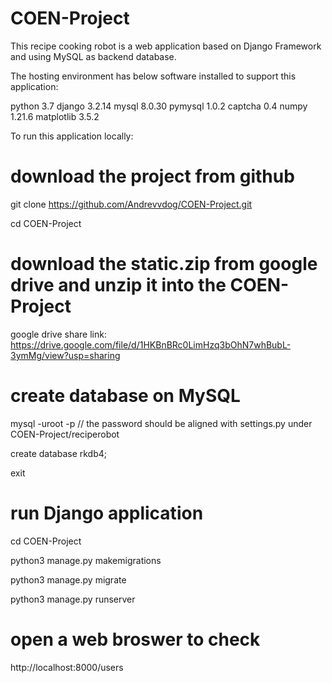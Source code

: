 # COEN-Project

This recipe cooking robot is a web application based on Django Framework and using MySQL as backend database.


The hosting environment has below software installed to support this application:

python        3.7
django        3.2.14
mysql         8.0.30
pymysql       1.0.2
captcha       0.4
numpy         1.21.6
matplotlib    3.5.2


To run this application locally:

# download the project from github

git clone https://github.com/Andrevvdog/COEN-Project.git

cd COEN-Project

# download the static.zip from google drive and unzip it into the COEN-Project

google drive share link: https://drive.google.com/file/d/1HKBnBRc0LimHzq3bOhN7whBubL-3ymMg/view?usp=sharing

# create database on MySQL

mysql -uroot -p  // the password should be aligned with settings.py under COEN-Project/reciperobot

create database rkdb4;

exit

# run Django application

cd COEN-Project

python3 manage.py makemigrations

python3 manage.py migrate

python3 manage.py runserver

# open a web broswer to check

http://localhost:8000/users
